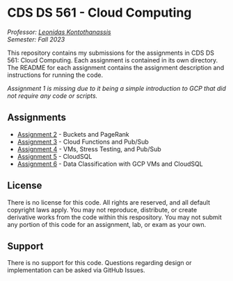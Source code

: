 # CDS DS 561 - Cloud Computing

_Professor: [Leonidas Kontothanassis](https://www.bu.edu/cds-faculty/profile/kthanasi/)  
Semester: Fall 2023_

This repository contains my submissions for the assignments in CDS DS 561: Cloud Computing. Each assignment is contained in its own directory. The README for each assignment contains the assignment description and instructions for running the code.

_Assignment 1 is missing due to it being a simple introduction to GCP that did not require any code or scripts._

## Assignments

- [Assignment 2](assignment-2/README.md) - Buckets and PageRank
- [Assignment 3](assignment-3/README.md) - Cloud Functions and Pub/Sub
- [Assignment 4](assignment-4/README.md) - VMs, Stress Testing, and Pub/Sub
- [Assignment 5](assignment-5/README.md) - CloudSQL
- [Assignment 6](assignment-6/README.md) - Data Classification with GCP VMs and CloudSQL

## License

There is no license for this code. All rights are reserved, and all default copyright laws apply. You may not reproduce, distribute, or create derivative works from the code within this respository. You may not submit any portion of this code for an assignment, lab, or exam as your own.

## Support

There is no support for this code. Questions regarding design or implementation can be asked via GitHub Issues.
